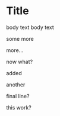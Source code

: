 Title
=====

body text
body text

some more

more...

now what?

added

another

final line?

this work?
